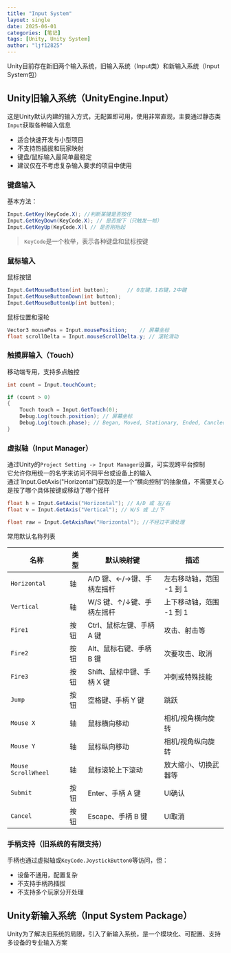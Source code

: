 ```yaml
---
title: "Input System"
layout: single
date: 2025-06-01
categories: [笔记]
tags: [Unity, Unity System]
author: "ljf12825"
---
```

Unity目前存在新旧两个输入系统，旧输入系统（Input类）和新输入系统（Input System包）

## Unity旧输入系统（UnityEngine.Input）

这是Unity默认内建的输入方式，无配置即可用，使用非常直观，主要通过静态类`Input`获取各种输入信息  
- 适合快速开发与小型项目
- 不支持热插拔和玩家映射
- 键盘/鼠标输入最简单最稳定
- 建议仅在不考虑复杂输入要求的项目中使用

### 键盘输入
基本方法： 
```cs
Input.GetKey(KeyCode.X); //判断某键是否按住
Input.GetKeyDown(KeyCode.X); // 是否按下（只触发一帧）
Input.GetKeyUp(KeyCode.X)l // 是否刚抬起
```
> `KeyCode`是一个枚举，表示各种键盘和鼠标按键

### 鼠标输入
鼠标按钮
```cs
Input.GetMouseButton(int button);      // 0左键，1右键，2中键
Input.GetMouseButtonDown(int button);
Input.GetMouseButtonUp(int button);
```
鼠标位置和滚轮
```cs
Vector3 mousePos = Input.mousePosition;    // 屏幕坐标
float scrollDelta = Input.mouseScrollDelta.y; // 滚轮滑动
```

### 触摸屏输入（Touch）
移动端专用，支持多点触控
```cs
int count = Input.touchCount;

if (count > 0)
{
    Touch touch = Input.GetTouch(0);
    Debug.Log(touch.position); // 屏幕坐标
    Debug.Log(touch.phase); // Began, Moved, Stationary, Ended, Cancled
}
```

### 虚拟轴（Input Manager）
通过Unity的`Project Setting -> Input Manager`设置，可实现跨平台控制  
它允许你用统一的名字来访问不同平台或设备上的输入  
通过`Input.GetAxis("Horizontal")获取的是一个“横向控制”的抽象值，不需要关心是按了哪个具体按键或移动了哪个摇杆
```cs
float h = Input.GetAxis("Horizontal"); // A/D 或 左/右
float v = Input.GetAxis("Vertical"); // W/S 或 上/下

float raw = Input.GetAxisRaw("Horizontal"); //不经过平滑处理
```

常用默认名称列表

| 名称                  | 类型 | 默认映射键             | 描述              |
| ------------------- | -- | ----------------- | --------------- |
| `Horizontal`        | 轴  | A/D 键、←/→键、手柄左摇杆  | 左右移动轴，范围 -1 到 1 |
| `Vertical`          | 轴  | W/S 键、↑/↓键、手柄左摇杆  | 上下移动轴，范围 -1 到 1 |
| `Fire1`             | 按钮 | Ctrl、鼠标左键、手柄 A 键  | 攻击、射击等          |
| `Fire2`             | 按钮 | Alt、鼠标右键、手柄 B 键   | 次要攻击、取消         |
| `Fire3`             | 按钮 | Shift、鼠标中键、手柄 X 键 | 冲刺或特殊技能         |
| `Jump`              | 按钮 | 空格键、手柄 Y 键        | 跳跃              |
| `Mouse X`           | 轴  | 鼠标横向移动            | 相机/视角横向旋转       |
| `Mouse Y`           | 轴  | 鼠标纵向移动            | 相机/视角纵向旋转       |
| `Mouse ScrollWheel` | 轴  | 鼠标滚轮上下滚动          | 放大缩小、切换武器等      |
| `Submit`            | 按钮 | Enter、手柄 A 键      | UI确认            |
| `Cancel`            | 按钮 | Escape、手柄 B 键     | UI取消            |


### 手柄支持（旧系统的有限支持）
手柄也通过虚拟轴或`KeyCode.JoystickButton0`等访问，但：
- 设备不通用，配置复杂
- 不支持手柄热插拔
- 不支持多个玩家分开处理

## Unity新输入系统（Input System Package）
Unity为了解决旧系统的局限，引入了新输入系统，是一个模块化、可配置、支持多设备的专业输入方案

